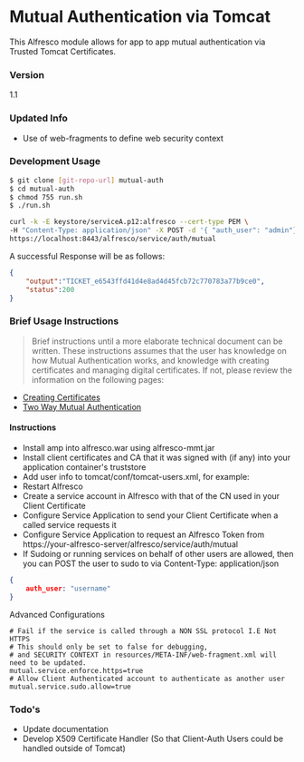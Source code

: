 # Mutual Authentication via Tomcat

This Alfresco module allows for app to app mutual authentication via Trusted Tomcat Certificates.

### Version
1.1

### Updated Info
- Use of web-fragments to define web security context


### Development Usage

```sh
$ git clone [git-repo-url] mutual-auth
$ cd mutual-auth
$ chmod 755 run.sh
$ ./run.sh

curl -k -E keystore/serviceA.p12:alfresco --cert-type PEM \
-H "Content-Type: application/json" -X POST -d '{ "auth_user": "admin"}'  \
https://localhost:8443/alfresco/service/auth/mutual
```
A successful Response will be as follows:
```json
{
    "output":"TICKET_e6543ffd41d4e8ad4d45fcb72c770783a77b9ce0",
    "status":200
}
```
### Brief Usage Instructions
> Brief instructions until a more elaborate technical document can be written. These instructions assumes that the user has knowledge on how Mutual Authentication works, and knowledge with creating certificates and managing digital certificates. If not, please review the information on the following pages:
* [Creating Certificates][1]
* [Two Way Mutual Authentication][2]

#### Instructions
- Install amp into alfresco.war using alfresco-mmt.jar
- Install client certificates and CA that it was signed with (if any) into your application container's truststore
- Add user info to tomcat/conf/tomcat-users.xml, for example:   <user username="CN=serviceA, OU=Consulting, O=Alfresco Software Ltd., L=Atlanta, ST=GA, C=US" roles="repoclient" password="null"/>
- Restart Alfresco
- Create a service account in Alfresco with that of the CN used in your Client Certificate
- Configure Service Application to send your Client Certificate when a called service requests it
- Configure Service Application to request an Alfresco Token from https://your-alfresco-server/alfresco/service/auth/mutual
- If Sudoing or running services on behalf of other users are allowed, then you can POST the user to sudo to via Content-Type: application/json

```json
{
    auth_user: "username"
}
```

Advanced Configurations

```properties
# Fail if the service is called through a NON SSL protocol I.E Not HTTPS
# This should only be set to false for debugging,
# and SECURITY CONTEXT in resources/META-INF/web-fragment.xml will need to be updated.
mutual.service.enforce.https=true
# Allow Client Authenticated account to authenticate as another user
mutual.service.sudo.allow=true
```

### Todo's
* Update documentation
* Develop X509 Certificate Handler (So that Client-Auth Users could be handled outside of Tomcat)

[1]:https://www.digicert.com/code-signing/java-code-signing-guide.htm
[2]:http://docs.oracle.com/cd/E19798-01/821-1841/bncbt/index.html

